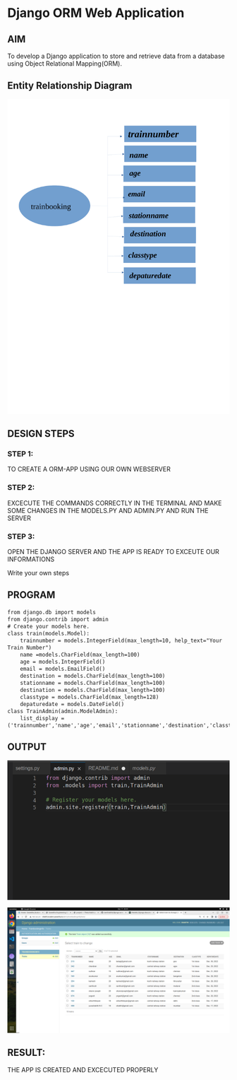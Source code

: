 # Django ORM Web Application

## AIM
To develop a Django application to store and retrieve data from a database using Object Relational Mapping(ORM).

## Entity Relationship Diagram

![project](./dataproject/images/my%20project.png-1.png)


## DESIGN STEPS

### STEP 1: 

TO CREATE A ORM-APP USING OUR OWN WEBSERVER

### STEP 2:

EXCECUTE THE COMMANDS CORRECTLY IN THE TERMINAL AND MAKE SOME CHANGES IN THE MODELS.PY AND ADMIN.PY AND RUN THE SERVER

### STEP 3:

OPEN THE DJANGO SERVER AND THE APP IS READY TO EXCEUTE OUR INFORMATIONS

Write your own steps

## PROGRAM

```
from django.db import models
from django.contrib import admin
# Create your models here.
class train(models.Model):
    trainnumber = models.IntegerField(max_length=10, help_text="Your Train Number")
    name =models.CharField(max_length=100)
    age = models.IntegerField() 
    email = models.EmailField()
    destination = models.CharField(max_length=100)
    stationname = models.CharField(max_length=100)
    destination = models.CharField(max_length=100)
    classtype = models.CharField(max_length=128)
    depaturedate = models.DateField()
class TrainAdmin(admin.ModelAdmin):
    list_display = ('trainnumber','name','age','email','stationname','destination','classtype','depaturedate')    
```


## OUTPUT

![admin.py](./dataproject/images/adminpy.png)

![output](./dataproject/images/trainbookingapp%20output.png)


## RESULT: 
THE APP IS CREATED AND EXCECUTED PROPERLY
